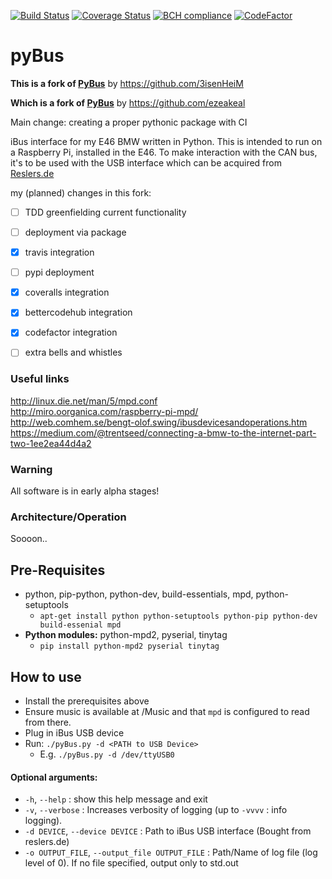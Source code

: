 [![Build Status](https://travis-ci.com/studioj/pyBus.svg?branch=master)](https://travis-ci.com/studioj/pyBus)
[![Coverage Status](https://coveralls.io/repos/github/studioj/pyBus/badge.svg?branch=master)](https://coveralls.io/github/studioj/pyBus?branch=master)
[![BCH compliance](https://bettercodehub.com/edge/badge/studioj/pyBus?branch=master)](https://bettercodehub.com/)
[![CodeFactor](https://www.codefactor.io/repository/github/studioj/pybus/badge)](https://www.codefactor.io/repository/github/studioj/pybus)

pyBus
=====

**This is a fork of [PyBus](https://github.com/3isenHeiM/pyBus)** by https://github.com/3isenHeiM

**Which is a fork of [PyBus](https://github.com/ezeakeal/pyBus)** by https://github.com/ezeakeal

Main change: creating a proper pythonic package with CI

iBus interface for my E46 BMW written in Python.
This is intended to run on a Raspberry Pi, installed in the E46.
To make interaction with the CAN bus, it's to be used with the USB interface which can be acquired from [Reslers.de](http://www.reslers.de/IBUS/)

my (planned) changes in this fork:
- [ ] TDD greenfielding current functionality
- [ ] deployment via package
- [x] travis integration
- [ ] pypi deployment
- [x] coveralls integration
- [x] bettercodehub integration
- [x] codefactor integration
- [ ] extra bells and whistles




### Useful links
http://linux.die.net/man/5/mpd.conf   
http://miro.oorganica.com/raspberry-pi-mpd/   
http://web.comhem.se/bengt-olof.swing/ibusdevicesandoperations.htm 
https://medium.com/@trentseed/connecting-a-bmw-to-the-internet-part-two-1ee2ea44d4a2

### Warning
All software is in early alpha stages!

### Architecture/Operation
Soooon..

## Pre-Requisites
* python, pip-python, python-dev, build-essentials, mpd, python-setuptools
	* `apt-get install python python-setuptools python-pip python-dev build-essenial mpd`
* **Python modules:** python-mpd2, pyserial, tinytag
	* `pip install python-mpd2 pyserial tinytag`

## How to use
* Install the prerequisites above
* Ensure music is available at /Music and that `mpd` is configured to read from there.
* Plug in iBus USB device
* Run: `./pyBus.py -d <PATH to USB Device>`
	* E.g. `./pyBus.py -d /dev/ttyUSB0`

#### Optional arguments:
*  `-h`, `--help` : show this help message and exit
*  `-v`, `--verbose` : Increases verbosity of logging (up to `-vvvv` : info logging).
*  `-d DEVICE`, `--device DEVICE` :   Path to iBus USB interface (Bought from reslers.de)
*  `-o OUTPUT_FILE`, `--output_file OUTPUT_FILE` : Path/Name of log file (log level of 0). If no file specified, output only to std.out
